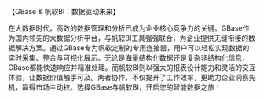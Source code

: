 【GBase & 帆软BI：数据驱动未来】

在大数据时代，高效的数据管理和分析已成为企业核心竞争力的关键。GBase作为国内领先的大数据分析平台，与帆软BI工具强强联合，为企业提供无缝衔接的数据解决方案。通过GBase专为帆软定制的专用连接器，用户可以轻松实现数据的实时采集、整合与可视化展示。无论是海量结构化数据还是复杂非结构化信息，GBase都能快速响应并精准处理。而帆软BI则以强大的报表设计能力和灵活的交互体验，让数据价值触手可及。两者协作，不仅提升了工作效率，更助力企业洞察先机，赢得市场主动权。选择GBase与帆软BI，开启您的智能数据之旅！